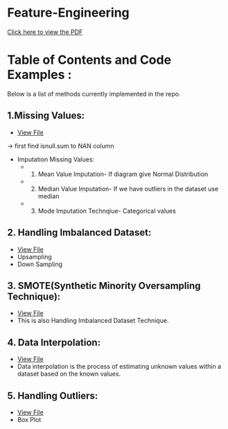 # Feature-Engineering
 [Click here to view the PDF](https://github.com/dipesh4036/Feature-Engineering/blob/main/A%20Short%20Guide%20for%20Feature%20Engineering%20and%20Feature%20Selection.pdf)


# Table of Contents and Code Examples :
Below is a list of methods currently implemented in the repo.


 ## 1.Missing Values: 
- [View File](https://github.com/dipesh4036/Feature-Engineering/blob/main/Handling%20Missing%20values.ipynb)

-> first find isnull.sum to NAN column
- Imputation Missing Values:
 	- 1. Mean Value Imputation-   If diagram give Normal Distribution
 	- 2. Median Value Imputation- If we have outliers in the dataset use median
	 - 3. Mode Imputation Technqiue- Categorical values
     
## 2. Handling Imbalanced Dataset:
- [View File](https://github.com/dipesh4036/Feature-Engineering/blob/main/Handling%20Missing%20values.ipynb)
- Upsampling
- Down Sampling

## 3. SMOTE(Synthetic Minority Oversampling Technique):
- [View File](https://github.com/dipesh4036/Feature-Engineering/blob/main/SMOTE.ipynb)
- This is also Handling Imbalanced Dataset Technique.

## 4. Data Interpolation:
- [View File](https://github.com/dipesh4036/Feature-Engineering/blob/main/Data%20Interpolation.ipynb)
- Data interpolation is the process of estimating unknown values within a dataset based on the known values.

## 5. Handling Outliers:
- [View File](https://github.com/dipesh4036/Feature-Engineering/blob/main/Handling%20Outliers.ipynb.ipynb)
- Box Plot 

	

